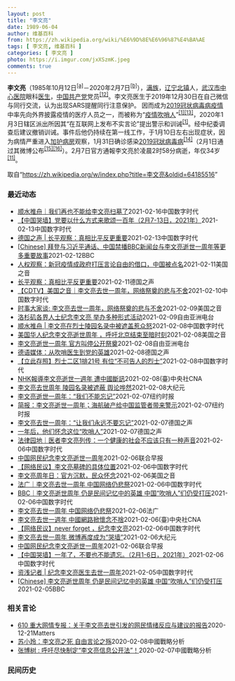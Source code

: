 ```yaml
---
layout: post
title: "李文亮"
date: 1989-06-04
author: 维基百科
from: https://zh.wikipedia.org/wiki/%E6%9D%8E%E6%96%87%E4%BA%AE
tags: [ 李文亮, 维基百科 ]
categories: [ 李文亮 ]
photo: https://i.imgur.com/jxXSzmK.jpeg
comments: true
---
```

<div class="mw-parser-output"><div id="noteTA-72732dd3" class="noteTA"><div class="noteTA-group"><div data-noteta-group-source="module" data-noteta-group="Medicine"></div></div><div class="noteTA-local"><div data-noteta-code="zh-cn:重症监护室; zh-hk:深切治療部; zh-tw:加護病房"></div><div data-noteta-code="zh-cn:体外膜氧合; zh-hk:人工心肺; zh-tw:葉克膜;"></div><div data-noteta-code="zh-hans:互联网+; zh-hant:互聯網+;"></div><div data-noteta-code="zh-cn:卡洛·乌尔巴尼; zh-hk:卡爾婁·武爾班尼; zh-tw:卡洛·厄巴尼;"></div><div data-noteta-code="zh-cn:互联网+; zh-tw:互聯網+;"></div></div></div>

<p><b>李文亮</b>（1985年10月12日<sup id="cite_ref-3" class="reference"><a href="#cite_note-3">[a]</a></sup>－2020年2月7日<sup id="cite_ref-13" class="reference"><a href="#cite_note-13">[b]</a></sup>），<a href="/wiki/%E6%BB%A1%E6%97%8F" title="满族">满族</a>，<a href="/wiki/%E8%BE%BD%E5%AE%81%E7%9C%81" title="辽宁省">辽宁</a><a href="/wiki/%E5%8C%97%E9%95%87%E5%B8%82" title="北镇市">北镇</a>人，<a href="/wiki/%E6%AD%A6%E6%B1%89%E5%B8%82%E4%B8%AD%E5%BF%83%E5%8C%BB%E9%99%A2" title="武汉市中心医院">武汉市中心医院</a>眼科<a href="/wiki/%E5%8C%BB%E7%94%9F" title="医生">医生</a>，<a href="/wiki/%E4%B8%AD%E5%9B%BD%E5%85%B1%E4%BA%A7%E5%85%9A" title="中国共产党">中国共产党</a>党员<sup id="cite_ref-14" class="reference"><a href="#cite_note-14">[12]</a></sup>。李文亮医生于2019年12月30日在自己微信与同行交流，认为出现SARS提醒同行注意保护。 因而成为<a href="/wiki/2019%E5%86%A0%E7%8A%B6%E7%97%85%E6%AF%92%E7%97%85%E7%96%AB%E6%83%85" title="2019冠状病毒病疫情">2019冠状病毒病疫情</a>中率先向外界披露疫情的医疗人员之一，而被称为“<a href="/wiki/%E7%96%AB%E6%83%85" class="mw-redirect" title="疫情">疫情</a><a href="/wiki/%E5%90%B9%E5%93%A8%E4%BA%BA" title="吹哨人">吹哨人</a>”<sup id="cite_ref-财新_1-1" class="reference"><a href="#cite_note-财新-1">[1]</a></sup><sup id="cite_ref-15" class="reference"><a href="#cite_note-15">[13]</a></sup>，2020年1月3日辖区派出所因其“在互联网上发布不实言论”提出警示和训诫<sup id="cite_ref-财新_1-2" class="reference"><a href="#cite_note-财新-1">[1]</a></sup>。经中纪委调查后建议撤销训诫。事件后他仍持续在第一线工作，于1月10日左右出现症状，因为病情严重进入<a href="/wiki/%E5%8A%A0%E8%AD%B7%E7%97%85%E6%88%BF" title="加護病房">加护病房</a>观察，1月31日确诊感染<a href="/wiki/2019%E5%86%A0%E7%8B%80%E7%97%85%E6%AF%92%E7%97%85" class="mw-redirect" title="2019冠狀病毒病">2019冠狀病毒病</a><sup id="cite_ref-监察答记者问_16-0" class="reference"><a href="#cite_note-监察答记者问-16">[14]</a></sup>（2月1日通过其微博公布<sup id="cite_ref-17" class="reference"><a href="#cite_note-17">[15]</a></sup><sup id="cite_ref-18" class="reference"><a href="#cite_note-18">[16]</a></sup>）。2月7日官方通報李文亮於凌晨2时58分病逝，年仅34岁<sup id="cite_ref-wjw.wuhan_12-1" class="reference"><a href="#cite_note-wjw.wuhan-12">[11]</a></sup>。
</p>
</div><noscript><img src="//zh.wikipedia.org/wiki/Special:CentralAutoLogin/start?type=1x1" alt="" title="" width="1" height="1" style="border: none; position: absolute;"></noscript>
<div class="printfooter">取自“<a dir="ltr" href="https://zh.wikipedia.org/w/index.php?title=李文亮&amp;oldid=64185516">https://zh.wikipedia.org/w/index.php?title=李文亮&amp;oldid=64185516</a>”</div><div id="recent-news"><h3>最近动态</h3><ul><li><a href="https://nodebe4.github.io/waimei/2021-02-16/%E9%A1%BA%E6%B0%B4%E6%8E%A8%E8%88%9F-%E6%88%91%E4%BB%AC%E5%86%8D%E4%B9%9F%E4%B8%8D%E8%83%BD%E7%BB%99%E6%9D%8E%E6%96%87%E4%BA%AE%E6%89%AB%E5%A2%93%E4%BA%86" title="顺水推舟｜我们再也不能给李文亮扫墓了—— 做为最早、最久关注李文亮的公众号之一，本号获得了越来越多相关知情人的支持。能力越大，责任越大，本号将继续竭力为李文亮发声，即使被删号，也在所不惜。 上篇...">顺水推舟｜我们再也不能给李文亮扫墓了</a><time>2021-02-16</time><a class="tag">中国数字时代</a></li>
<li><a href="https://nodebe4.github.io/waimei/2021-02-13/%E4%B8%AD%E5%9B%BD%E5%93%AD%E5%A2%99-%E5%85%9A%E8%A6%81%E4%BB%A5%E4%BB%80%E4%B9%88%E6%96%B9%E5%BC%8F%E6%9D%A5%E6%AD%8C%E9%A2%82%E4%B8%80%E7%99%BE%E5%B9%B4-2%E6%9C%887-13%E6%97%A5-2021%E5%B9%B4" title="【中国哭墙】党要以什么方式来歌颂一百年（2月7-13日，2021年）—— 编者按：2月7-13日，距离李文亮医生的去世已366-342天。这位在武汉新冠疫情期间因为说出真话成为悲剧英雄的普通眼科...">【中国哭墙】党要以什么方式来歌颂一百年（2月7-13日，2021年）</a><time>2021-02-13</time><a class="tag">中国数字时代</a></li>
<li><a href="https://nodebe4.github.io/waimei/2021-02-13/%E5%BE%B7%E5%9B%BD%E4%B9%8B%E5%A3%B0-%E9%95%BF%E5%B9%B3%E8%A7%82%E5%AF%9F-%E7%9C%9F%E7%9B%B8%E6%AF%94%E5%B9%B3%E5%8F%8D%E6%9B%B4%E9%87%8D%E8%A6%81" title="德国之声 | 长平观察：真相比平反更重要—— &quot;一个健康的社会不应该只有一种声音。&quot;一年前，李文亮医生刚刚去世，他留下的这句话遍地回荡，当局倍感压力。一年后，这句话依然激励人...">德国之声 | 长平观察：真相比平反更重要</a><time>2021-02-13</time><a class="tag">中国数字时代</a></li>
<li><a href="https://nodebe4.github.io/waimei/2021-02-12/Chinese-%E6%8B%9C%E7%99%BB%E4%B8%8E%E4%B9%A0%E8%BF%91%E5%B9%B3%E9%80%9A%E8%AF%9D-%E4%B8%AD%E5%9B%BD%E7%A6%81%E6%92%ADBBC%E6%96%B0%E9%97%BB%E5%8F%B0%E4%B8%8E%E6%9D%8E%E6%96%87%E4%BA%AE%E9%80%9D%E4%B8%96%E4%B8%80%E5%91%A8%E5%B9%B4%E7%AD%89%E6%9B%B4%E5%A4%9A%E9%87%8D%E8%A6%81%E6%95%85%E4%BA%8B" title="[Chinese] 拜登与习近平通话、中国禁播BBC新闻台与李文亮逝世一周年等更多重要故事—— 拜登与习近平通话、中国禁播BBC新闻台与李文亮逝世一周年等本周更多重要故事 12 分钟前 图像来源...">[Chinese] 拜登与习近平通话、中国禁播BBC新闻台与李文亮逝世一周年等更多重要故事</a><time>2021-02-12</time><a class="tag">BBC</a></li>
<li><a href="https://nodebe4.github.io/waimei/2021-02-11/%E4%BA%BA%E6%9D%83%E8%A7%82%E5%AF%9F-%E6%96%B0%E5%86%A0%E7%96%AB%E6%83%85%E6%88%90%E6%94%BF%E5%BA%9C%E6%89%93%E5%8E%8B%E8%A8%80%E8%AE%BA%E8%87%AA%E7%94%B1%E7%9A%84%E5%80%9F%E5%8F%A3-%E4%B8%AD%E5%9B%BD%E8%A2%AB%E7%82%B9%E5%90%8D" title="人权观察：新冠疫情成政府打压言论自由的借口，中国被点名—— Thu, 11 Feb 2021 18:23:15 GMT 一名男子在武汉中心医院为李文亮逝世一周年献花的纪念地驻足，一名警察站在一旁...">人权观察：新冠疫情成政府打压言论自由的借口，中国被点名</a><time>2021-02-11</time><a class="tag">美国之音</a></li>
<li><a href="https://nodebe4.github.io/waimei/2021-02-11/%E9%95%BF%E5%B9%B3%E8%A7%82%E5%AF%9F-%E7%9C%9F%E7%9B%B8%E6%AF%94%E5%B9%B3%E5%8F%8D%E6%9B%B4%E9%87%8D%E8%A6%81" title="长平观察：真相比平反更重要—— 长平2021-02-11T09:05:21.481Z 李文亮去世一周年之际，大量中国网友自发缅怀这位眼科医生 （德国之声中文网）&quot;一个健康的社会不应该只...">长平观察：真相比平反更重要</a><time>2021-02-11</time><a class="tag">德国之声</a></li>
<li><a href="https://nodebe4.github.io/waimei/2021-02-10/CDTV-%E7%BE%8E%E5%9B%BD%E4%B9%8B%E9%9F%B3-%E6%9D%8E%E6%96%87%E4%BA%AE%E5%8E%BB%E4%B8%96%E4%B8%80%E5%91%A8%E5%B9%B4-%E7%BD%91%E7%BB%9C%E7%A5%AD%E5%A5%A0%E7%9A%84%E6%82%B2%E4%B8%8E%E4%B8%8D%E8%88%8D" title="【CDTV】美国之音｜李文亮去世一周年，网络祭奠的悲与不舍—— @美国之音中文网：在武汉中心医院医生李文亮去世一周年之际，有大量中国网友在社交媒体上对他悼念缅怀，这与官方的一片沉默形成鲜明反差。...">【CDTV】美国之音｜李文亮去世一周年，网络祭奠的悲与不舍</a><time>2021-02-10</time><a class="tag">中国数字时代</a></li>
<li><a href="https://nodebe4.github.io/waimei/2021-02-09/%E6%97%B6%E4%BA%8B%E5%A4%A7%E5%AE%B6%E8%B0%88-%E6%9D%8E%E6%96%87%E4%BA%AE%E5%8E%BB%E4%B8%96%E4%B8%80%E5%91%A8%E5%B9%B4-%E7%BD%91%E7%BB%9C%E7%A5%AD%E5%A5%A0%E7%9A%84%E6%82%B2%E4%B8%8E%E4%B8%8D%E8%88%8D" title="时事大家谈: 李文亮去世一周年，网络祭奠的悲与不舍—— Tue, 09 Feb 2021 13:43:48 GMT 时事大家谈：李文亮去世一周年，网络祭奠的悲与不舍 时事大家谈: 李文亮去世一周...">时事大家谈: 李文亮去世一周年，网络祭奠的悲与不舍</a><time>2021-02-09</time><a class="tag">美国之音</a></li>
<li><a href="https://nodebe4.github.io/waimei/2021-02-09/%E6%B4%9B%E6%9D%89%E7%9F%B6%E5%90%84%E7%95%8C%E4%BA%BA%E5%A3%AB%E7%BA%AA%E5%BF%B5%E6%9D%8E%E6%96%87%E4%BA%AE-%E4%B8%BE%E5%8A%9E%E5%A4%9A%E7%A7%8D%E5%BD%A2%E5%BC%8F%E6%B4%BB%E5%8A%A8" title="洛杉矶各界人士纪念李文亮 举办多种形式活动—— 今年2月7日，是中国新冠疫情“吹哨人”李文亮去世一周年的日子。美国洛杉矶各界不少民主活动人士和艺术家举办了形式各异的活动，对李文亮进行悼念，并对中...">洛杉矶各界人士纪念李文亮  举办多种形式活动</a><time>2021-02-09</time><a class="tag">自由亚洲电台</a></li>
<li><a href="https://nodebe4.github.io/waimei/2021-02-08/%E9%A1%BA%E6%B0%B4%E6%8E%A8%E8%88%9F-%E6%9D%8E%E6%96%87%E4%BA%AE%E5%9C%A8%E7%83%88%E5%A3%AB%E9%99%B5%E5%9B%AD%E5%90%8D%E5%BD%95%E4%B8%AD%E8%A2%AB%E9%81%AE%E7%9B%96%E6%83%B9%E4%BC%97%E6%80%92" title="顺水推舟 | 李文亮在烈士陵园名录中被遮盖惹众怒—— 作者：顺水推舟 在李文亮殉职一周年之际，本号前两天发布了《李文亮殉职周年纪 | 他的墓碑与雕像》（已被和谐，请看今天第二条的重发版）其中附上...">顺水推舟 | 李文亮在烈士陵园名录中被遮盖惹众怒</a><time>2021-02-08</time><a class="tag">中国数字时代</a></li>
<li><a href="https://nodebe4.github.io/waimei/2021-02-08/%E7%BE%8E%E5%9B%BD%E5%8D%8E%E4%BA%BA%E7%BA%AA%E5%BF%B5%E6%9D%8E%E6%96%87%E4%BA%AE%E9%80%9D%E4%B8%96%E5%91%A8%E5%B9%B4-%E5%91%BC%E5%90%81%E5%8C%97%E4%BA%AC%E7%BB%93%E6%9D%9F%E8%87%B3%E6%9A%97%E6%97%B6%E5%88%BB" title="美国华人纪念李文亮逝世周年 ，呼吁北京结束至暗时刻—— Tue, 09 Feb 2021 02:19:38 GMT 2021年2月7日，中国新冠病毒吹哨人李文亮逝世周年日，“洛杉矶视觉艺术家协会...">美国华人纪念李文亮逝世周年 ，呼吁北京结束至暗时刻</a><time>2021-02-08</time><a class="tag">美国之音</a></li>
<li><a href="https://nodebe4.github.io/waimei/2021-02-08/%E6%9D%8E%E6%96%87%E4%BA%AE%E9%80%9D%E4%B8%96%E4%B8%80%E5%91%A8%E5%B9%B4-%E5%AE%98%E6%96%B9%E5%8F%AB%E5%81%9C%E5%85%AC%E5%BC%80%E7%A5%AD%E5%A5%A0" title="李文亮逝世一周年 官方叫停公开祭奠—— 去年2月7日，中国新冠疫情吹哨人李文亮医生因感染新冠病毒于武汉去世。然而，在李文亮逝世一周年的时候，中国官方不仅保持沉默，还禁止民间公开祭奠这位勇敢者。 ...">李文亮逝世一周年    官方叫停公开祭奠</a><time>2021-02-08</time><a class="tag">自由亚洲电台</a></li>
<li><a href="https://nodebe4.github.io/waimei/2021-02-08/%E5%BE%B7%E8%AF%AD%E5%AA%92%E4%BD%93-%E4%BB%8E%E5%90%B9%E5%93%A8%E5%8C%BB%E7%94%9F%E5%88%B0%E5%85%9A%E7%9A%84%E8%8B%B1%E9%9B%84" title="德语媒体：从吹哨医生到党的英雄—— 达扬（摘编）2021-02-08T15:28:59.365Z 武汉眼科医生李文亮被看作是中国新冠疫情中的吹哨人之一。 （德国之声中文网）李文亮医生逝世一周年之...">德语媒体：从吹哨医生到党的英雄</a><time>2021-02-08</time><a class="tag">德国之声</a></li>
<li><a href="https://nodebe4.github.io/waimei/2021-02-08/%E7%AB%8B%E6%AD%A4%E5%AD%98%E7%85%A7-%E7%83%88%E5%A3%AB%E4%BA%8C%E5%8C%BA1%E6%8E%9221%E5%8F%B7-%E6%9C%89%E4%BD%8D-%E4%B8%8D%E5%8F%AF%E5%91%8A%E4%BA%BA%E7%9A%84%E7%83%88%E5%A3%AB" title="【立此存照】烈士二区1排21号 有位“不可告人的烈士”—— 2021年2月6日，新浪微博账号“大嘴哥姓李” 发布了李文亮医生墓碑的具体位置：武汉市九峰山烈士陵园，烈士二区1排21号。 【立此存照...">【立此存照】烈士二区1排21号 有位“不可告人的烈士”</a><time>2021-02-08</time><a class="tag">中国数字时代</a></li>
<li><a href="https://nodebe4.github.io/waimei/2021-02-08/NHK%E5%A0%B1%E5%B0%8E%E6%9D%8E%E6%96%87%E4%BA%AE%E9%80%9D%E4%B8%96%E4%B8%80%E9%80%B1%E5%B9%B4-%E9%81%AD%E4%B8%AD%E5%9C%8B%E6%96%B7%E8%A8%8A" title="NHK報導李文亮逝世一週年 遭中國斷訊—— 中國武漢肺炎「吹哨人」李文亮去世滿週年，日本NHK在新聞節目中報導卻遭中國斷訊。（檔案照片／美聯社） （中央社東京8日綜合外電報導）中國武漢肺炎「吹哨...">NHK報導李文亮逝世一週年 遭中國斷訊</a><time>2021-02-08</time><a class="tag">(臺)中央社CNA</a></li>
<li><a href="https://nodebe4.github.io/waimei/2021-02-08/%E6%9D%8E%E6%96%87%E4%BA%AE%E5%8E%BB%E4%B8%96%E5%91%A8%E5%B9%B4-%E9%99%B5%E5%9B%AD%E5%90%8D%E5%BD%95%E8%A2%AB%E9%81%AE%E8%94%BD-%E8%88%86%E8%AE%BA%E5%93%97%E7%84%B6" title="李文亮去世周年 陵园名录被遮蔽 舆论哗然—— 【大纪元2021年02月08日讯】2月7日，是中共病毒（武汉肺炎）疫情“吹哨人”、武汉市中心医院眼科医生李文亮去世一周年的日子，当地民众前往“烈士陵...">李文亮去世周年 陵园名录被遮蔽 舆论哗然</a><time>2021-02-08</time><a class="tag">大纪元</a></li>
<li><a href="https://nodebe4.github.io/waimei/2021-02-07/%E6%9D%8E%E6%96%87%E4%BA%AE%E9%80%9D%E4%B8%96%E4%B8%80%E5%91%A8%E5%B9%B4-%E6%88%91%E4%BB%AC%E4%B8%8D%E8%83%BD%E5%BF%98%E8%AE%B0" title="李文亮逝世一周年：“我们不能忘记”—— RON DePASQUALE,RON DePASQUALE2021-02-08 11:24:45 在李文亮周年忌日到来前，放在武汉市中心医院外的纪念花束。...">李文亮逝世一周年：“我们不能忘记”</a><time>2021-02-07</time><a class="tag">纽约时报</a></li>
<li><a href="https://nodebe4.github.io/waimei/2021-02-07/%E7%AE%80%E6%8A%A5-%E6%9D%8E%E6%96%87%E4%BA%AE%E9%80%9D%E4%B8%96%E4%B8%80%E5%91%A8%E5%B9%B4-%E6%B5%B7%E8%88%AA%E7%A0%B4%E4%BA%A7%E7%BB%99%E4%B8%AD%E5%9B%BD%E7%9B%91%E7%AE%A1%E8%80%85%E5%B8%A6%E6%9D%A5%E8%AD%A6%E7%A4%BA" title="简报：李文亮逝世一周年；海航破产给中国监管者带来警示—— KONEY BAI,KONEY BAI2021-02-08 09:46:18 李文亮生前曾工作的武汉市中心医院外。 •&nbsp;李文亮逝世一周年...">简报：李文亮逝世一周年；海航破产给中国监管者带来警示</a><time>2021-02-07</time><a class="tag">纽约时报</a></li>
<li><a href="https://nodebe4.github.io/waimei/2021-02-07/%E6%9D%8E%E6%96%87%E4%BA%AE%E5%8E%BB%E4%B8%96%E4%B8%80%E5%91%A8%E5%B9%B4-%E8%AE%A9%E6%88%91%E4%BB%AC%E6%B0%B8%E8%BF%9C%E4%B8%8D%E8%A6%81%E5%BF%98%E8%AE%B0" title="李文亮去世一周年：“让我们永远不要忘记”—— 王凡2021-02-07T12:10:23.726Z （德国之声中文网）在微博等中国社交媒体上，周六（2月6日）涌现了大量悼念因感染新冠病毒而去世的...">李文亮去世一周年：“让我们永远不要忘记”</a><time>2021-02-07</time><a class="tag">德国之声</a></li>
<li><a href="https://nodebe4.github.io/waimei/2021-02-07/%E4%B8%80%E5%B9%B4%E5%90%8E-%E4%BB%96%E4%BB%AC%E6%80%80%E5%BF%B5%E8%BF%99%E4%BD%8D-%E5%90%B9%E5%93%A8%E4%BA%BA" title="一年后，他们怀念这位“吹哨人”—— 2019年12月30日，李文亮在微信群发了一条信息：“华南水果海鲜市场确诊了7例SARS”。他因此被叫到派出所签了“训诫书”。在去世前，他对记者表示：一个健康...">一年后，他们怀念这位“吹哨人”</a><time>2021-02-07</time><a class="tag">德国之声</a></li>
<li><a href="https://nodebe4.github.io/waimei/2021-02-06/%E6%B3%95%E5%BE%8B%E5%9B%AD%E5%9C%B0-%E5%8C%BB%E8%80%85%E6%9D%8E%E6%96%87%E4%BA%AE%E5%88%97%E4%BC%A0-%E4%B8%80%E4%B8%AA%E5%81%A5%E5%BA%B7%E7%9A%84%E7%A4%BE%E4%BC%9A%E4%B8%8D%E5%BA%94%E8%AF%A5%E5%8F%AA%E6%9C%89%E4%B8%80%E7%A7%8D%E5%A3%B0%E9%9F%B3" title="法律园地｜医者李文亮列传：一个健康的社会不应该只有一种声音—— 时光飞逝，转眼之间，新冠肺炎的吹哨人——李文亮医师离开这个世界已经一年了！ 一年前的2月7日凌晨2点58分，武汉中心医院眼科医师李...">法律园地｜医者李文亮列传：一个健康的社会不应该只有一种声音</a><time>2021-02-06</time><a class="tag">中国数字时代</a></li>
<li><a href="https://nodebe4.github.io/waimei/2021-02-06/%E4%B8%AD%E5%9B%BD%E7%BD%91%E6%B0%91%E7%BA%AA%E5%BF%B5%E6%9D%8E%E6%96%87%E4%BA%AE%E9%80%9D%E4%B8%96%E4%B8%80%E5%91%A8%E5%B9%B4" title="中国网民纪念李文亮逝世一周年—— 明天是中国官方宣布武汉眼科医生、疫情吹哨人之一李文亮去世一周年的日子，今天有大批中国网民发起悼念。 在中国社交网站微博上，“纪念李文亮逝世一周年”相关主题帖文的...">中国网民纪念李文亮逝世一周年</a><time>2021-02-06</time><a class="tag">联合早报</a></li>
<li><a href="https://nodebe4.github.io/waimei/2021-02-06/%E7%BD%91%E7%BB%9C%E6%B0%91%E8%AE%AE-%E6%9D%8E%E6%96%87%E4%BA%AE%E5%A2%93%E7%A2%91%E7%9A%84%E5%85%B7%E4%BD%93%E4%BD%8D%E7%BD%AE" title="【网络民议】李文亮墓碑的具体位置—— 2021年2月6日，新浪微博账号“大嘴哥姓李” 发布了李文亮医生墓碑的具体位置：九峰山烈士陵园，烈士二区1排21号 以下是中国数字时代编辑摘录的网民留言： ...">【网络民议】李文亮墓碑的具体位置</a><time>2021-02-06</time><a class="tag">中国数字时代</a></li>
<li><a href="https://nodebe4.github.io/waimei/2021-02-06/%E6%9D%8E%E6%96%87%E4%BA%AE%E5%91%A8%E5%B9%B4%E6%97%A5-%E5%AE%98%E6%96%B9%E6%B2%89%E9%BB%98-%E6%B0%91%E4%BC%97%E6%80%80%E5%BF%B5" title="李文亮周年日：官方沉默，民众怀念—— Sat, 06 Feb 2021 17:21:11 GMT 武汉民众在武汉中心医院摆放鲜花悼念新冠病毒“吹哨人”李文亮逝世一周年。（美联社提供） 李文亮这个...">李文亮周年日：官方沉默，民众怀念</a><time>2021-02-06</time><a class="tag">美国之音</a></li>
<li><a href="https://nodebe4.github.io/waimei/2021-02-06/%E6%B3%95%E5%B9%BF-%E6%9D%8E%E6%96%87%E4%BA%AE%E5%8E%BB%E4%B8%96%E4%B8%80%E5%91%A8%E5%B9%B4-%E4%B8%AD%E5%9B%BD%E7%BD%91%E7%BB%9C%E4%BB%8D%E6%82%B2%E7%A5%AD" title="法广｜李文亮去世一周年 中国网络仍悲祭—— 李文亮遗照 Li WENLIANG Social Media/AFP/Archivos &amp;lt;/p&amp;gt; 作者： 小山 中国新冠肺...">法广｜李文亮去世一周年 中国网络仍悲祭</a><time>2021-02-06</time><a class="tag">中国数字时代</a></li>
<li><a href="https://nodebe4.github.io/waimei/2021-02-06/BBC-%E6%9D%8E%E6%96%87%E4%BA%AE%E9%80%9D%E4%B8%96%E5%91%A8%E5%B9%B4-%E4%BB%8D%E6%98%AF%E6%B0%91%E9%97%B4%E8%AE%B0%E5%BF%86%E4%B8%AD%E7%9A%84%E8%8B%B1%E9%9B%84-%E4%B8%AD%E5%9B%BD-%E5%90%B9%E5%93%A8%E4%BA%BA-%E4%BB%AC%E4%BB%8D%E5%8F%97%E6%89%93%E5%8E%8B" title="BBC｜李文亮逝世周年 仍是民间记忆中的英雄 中国“吹哨人”们仍受打压—— 2020年12月31日，自武汉一个关于抗击新冠疫情的展览上，李文亮医生的照片在展览上出现。图像来源，Reuters &amp;...">BBC｜李文亮逝世周年 仍是民间记忆中的英雄 中国“吹哨人”们仍受打压</a><time>2021-02-06</time><a class="tag">中国数字时代</a></li>
<li><a href="https://nodebe4.github.io/waimei/2021-02-06/%E6%9D%8E%E6%96%87%E4%BA%AE%E5%8E%BB%E4%B8%96%E4%B8%80%E5%91%A8%E5%B9%B4-%E4%B8%AD%E5%9B%BD%E7%BD%91%E7%BB%9C%E4%BB%8D%E6%82%B2%E7%A5%AD" title="李文亮去世一周年 中国网络仍悲祭—— 06/02/2021 - 14:20 中国新冠肺炎“吹哨人”李文亮医师去世一周年的今天，疫情仍未结束。中国数以万计网友相继到他的微博留言表达怀念与不舍；李文...">李文亮去世一周年 中国网络仍悲祭</a><time>2021-02-06</time><a class="tag">法广</a></li>
<li><a href="https://nodebe4.github.io/waimei/2021-02-06/%E6%9D%8E%E6%96%87%E4%BA%AE%E5%8E%BB%E4%B8%96%E4%B8%80%E9%80%B1%E5%B9%B4-%E4%B8%AD%E5%9C%8B%E7%B6%B2%E8%B7%AF%E6%8E%80%E6%87%B7%E5%BF%B5%E4%B8%8D%E6%8D%A8" title="李文亮去世一週年 中國網路掀懷念不捨—— 武漢肺炎「吹哨人」李文亮醫師去世一週年的6日，疫情仍未結束。中國數以萬計網友相繼到他的微博留言表達懷念與不捨。（檔案照片／美聯社） （中央社台北6日電）...">李文亮去世一週年 中國網路掀懷念不捨</a><time>2021-02-06</time><a class="tag">(臺)中央社CNA</a></li>
<li><a href="https://nodebe4.github.io/waimei/2021-02-06/%E7%BD%91%E7%BB%9C%E6%B0%91%E8%AE%AE-never-forget-%E7%BA%AA%E5%BF%B5%E6%9D%8E%E6%96%87%E4%BA%AE" title="【网络民议】never forget ，纪念李文亮—— 李文亮微博留言截图 李文亮微博留言截图 李文亮微博留言截图 never forget ，纪念李文亮 pic.twitter.com/5nu...">【网络民议】never forget ，纪念李文亮</a><time>2021-02-06</time><a class="tag">中国数字时代</a></li>
<li><a href="https://nodebe4.github.io/waimei/2021-02-06/%E6%9D%8E%E6%96%87%E4%BA%AE%E5%8E%BB%E4%B8%96%E4%B8%80%E5%91%A8%E5%B9%B4-%E5%BE%AE%E5%8D%9A%E5%86%8D%E5%BA%A6%E6%88%90%E4%B8%BA-%E5%93%AD%E5%A2%99" title="李文亮去世一周年 微博再度成为“哭墙”—— 【大纪元2021年02月06日讯】（大纪元记者古清儿综合报导）2021年初，大陆多省中共病毒（武汉肺炎）疫情快速升温。今天（2月6日）是中共病毒“吹哨...">李文亮去世一周年 微博再度成为“哭墙”</a><time>2021-02-06</time><a class="tag">大纪元</a></li>
<li><a href="https://nodebe4.github.io/waimei/2021-02-06/%E4%B8%AD%E5%9B%BD%E7%BD%91%E6%B0%91%E7%BA%AA%E5%BF%B5%E6%9D%8E%E6%96%87%E4%BA%AE%E9%80%9D%E4%B8%96%E4%B8%80%E5%91%A8%E5%B9%B4" title="中国网民纪念李文亮逝世一周年—— 明天是中国官方宣布武汉眼科医生、疫情吹哨人之一李文亮去世一周年的日子，今天有大批中国网民发起悼念。 在中国社交网站微博上，“纪念李文亮逝世一周年”相关主题帖文的...">中国网民纪念李文亮逝世一周年</a><time>2021-02-06</time><a class="tag">联合早报</a></li>
<li><a href="https://nodebe4.github.io/waimei/2021-02-06/%E4%B8%AD%E5%9B%BD%E5%93%AD%E5%A2%99-%E4%B8%80%E5%B9%B4%E4%BA%86-%E4%B8%8D%E8%A6%81%E4%B9%9F%E4%B8%8D%E8%83%BD%E9%81%97%E5%BF%98-2%E6%9C%881-6%E6%97%A5-2021%E5%B9%B4" title="【中国哭墙】一年了，不要也不能遗忘。（2月1-6日，2021年）—— 编者按：2月1-6日，距离李文亮医生的去世已360-365天。这位在武汉新冠疫情期间因为说出真话成为悲剧英雄的普通眼科医生并...">【中国哭墙】一年了，不要也不能遗忘。（2月1-6日，2021年）</a><time>2021-02-06</time><a class="tag">中国数字时代</a></li>
<li><a href="https://nodebe4.github.io/waimei/2021-02-05/%E8%B5%84%E6%B5%85%E8%AE%B0%E8%80%85-%E7%BA%AA%E5%BF%B5%E6%9D%8E%E6%96%87%E4%BA%AE%E5%8C%BB%E7%94%9F%E5%8E%BB%E4%B8%96%E4%B8%80%E5%91%A8%E5%B9%B4" title="资浅记者 | 纪念李文亮医生去世一周年—— 原创 李微敖 资浅记者 我有3个来月没更新微信公众号了，期间有几次想写些什么，写些这段时间听说的故事或者感悟，但终归还是懒了。 但今天，我必须得写点什...">资浅记者 | 纪念李文亮医生去世一周年</a><time>2021-02-05</time><a class="tag">中国数字时代</a></li>
<li><a href="https://nodebe4.github.io/waimei/2021-02-05/Chinese-%E6%9D%8E%E6%96%87%E4%BA%AE%E9%80%9D%E4%B8%96%E5%91%A8%E5%B9%B4-%E4%BB%8D%E6%98%AF%E6%B0%91%E9%97%B4%E8%AE%B0%E5%BF%86%E4%B8%AD%E7%9A%84%E8%8B%B1%E9%9B%84-%E4%B8%AD%E5%9B%BD-%E5%90%B9%E5%93%A8%E4%BA%BA-%E4%BB%AC%E4%BB%8D%E5%8F%97%E6%89%93%E5%8E%8B" title="[Chinese] 李文亮逝世周年 仍是民间记忆中的英雄 中国“吹哨人”们仍受打压—— 李文亮逝世周年 仍是民间记忆中的英雄 中国“吹哨人”们仍受打压 16 分钟前 图像来源，Reuters 图...">[Chinese] 李文亮逝世周年 仍是民间记忆中的英雄 中国“吹哨人”们仍受打压</a><time>2021-02-05</time><a class="tag">BBC</a></li>
</ul></div><div id="open-opinion"><h3>相关言论</h3><ul><li><a href="https://nodebe4.github.io/opinion/2020-12-21/610-%E9%87%8D%E5%A4%A7%E7%BD%91%E6%83%85%E4%B8%93%E6%8A%A5-%E5%85%B3%E4%BA%8E%E6%9D%8E%E6%96%87%E4%BA%AE%E5%8E%BB%E4%B8%96%E5%BC%95%E5%8F%91%E7%9A%84%E7%BD%91%E6%B0%91%E6%83%85%E7%BB%AA%E5%8F%8D%E5%BA%94%E4%B8%8E%E5%BB%BA%E8%AE%AE%E7%9A%84%E6%8A%A5%E5%91%8A/" title="野兽爱智慧">610 重大网情专报：关于李文亮去世引发的网民情绪反应与建议的报告</a><time>2020-12-21</time><a class="tag">Matters</a></li>
<li><a href="https://nodebe4.github.io/opinion/2020-02-08/%E8%8B%8F%E5%B0%8F%E7%8E%B2-%E6%9D%8E%E6%96%87%E4%BA%AE%E4%B9%8B%E6%AD%BB-%E8%87%AA%E7%94%B1%E8%A8%80%E8%AE%BA%E4%B9%8B%E6%AE%87/" title="苏小玲">苏小玲：李文亮之死 自由言论之殇</a><time>2020-02-08</time><a class="tag">中國戰略分析</a></li>
<li><a href="https://nodebe4.github.io/opinion/2020-02-07/%E5%BC%A0%E5%8D%9A%E6%A0%91-%E5%91%BC%E5%90%81%E5%B0%BD%E5%BF%AB%E5%88%B6%E5%AE%9A-%E6%9D%8E%E6%96%87%E4%BA%AE%E4%BF%A1%E6%81%AF%E5%85%AC%E5%BC%80%E6%B3%95/" title="张博树">张博树 : 呼吁尽快制定“李文亮信息公开法”！</a><time>2020-02-07</time><a class="tag">中國戰略分析</a></li>
</ul></div><div id="mjls-record"><h3>民间历史</h3><ul></ul></div>